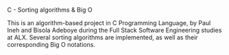 C - Sorting algorithms & Big O

This is an algorithm-based project in C Programming Language, by Paul Ineh and Bisola Adeboye during the Full Stack Software Engineering studies at ALX. Several sorting algorithms are implemented, as well as their corresponding Big O notations.

